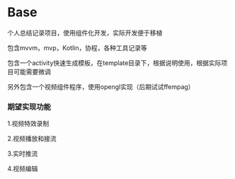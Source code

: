 # Base
个人总结记录项目，使用组件化开发，实际开发便于移植

包含mvvm，mvp，Kotlin，协程，各种工具记录等

包含一个activity快速生成模板，在template目录下，根据说明使用，根据实际项目可能需要微调

另外包含一个视频组件程序，使用opengl实现（后期试试ffempag）
### 期望实现功能

1.视频特效录制

2.视频播放和接流

3.实时推流

4.视频编辑
